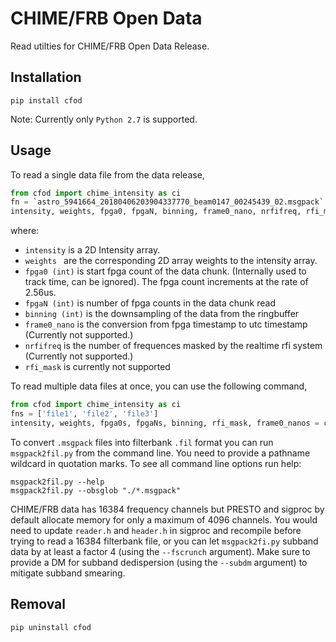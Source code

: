 # CHIME/FRB Open Data

Read utilties for CHIME/FRB Open Data Release. 

## Installation
```
pip install cfod
```
Note: Currently only `Python 2.7` is supported. 

## Usage
To read a single data file from the data release,
```python
from cfod import chime_intensity as ci
fn = `astro_5941664_20180406203904337770_beam0147_00245439_02.msgpack`
intensity, weights, fpga0, fpgaN, binning, frame0_nano, nrfifreq, rfi_mask = ci.unpack_data(fn)
```
where:
  - `intensity` is a 2D Intensity array.
  - `weights ` are the corresponding 2D array weights to the intensity array.
  - `fpga0 (int)` is start fpga count of the data chunk. (Internally used to track time, can be ignored). The fpga count increments at the rate of 2.56us.
  - `fpgaN (int)` is number of fpga counts in the data chunk read
  - `binning (int)` is the downsampling of the data from the ringbuffer
  - `frame0_nano` is the conversion from fpga timestamp to utc timestamp (Currently not supported.)
  - `nrfifreq` is the number of frequences masked by the realtime rfi system (Currently not supported.)
  - `rfi_mask` is currently not supported

To read multiple data files at once, you can use the following command,
```python
from cfod import chime_intensity as ci
fns = ['file1', 'file2', 'file3']
intensity, weights, fpga0s, fpgaNs, binning, rfi_mask, frame0_nanos = ci.unpack_datafiles(fns)
```

To convert `.msgpack` files into filterbank `.fil` format you can run `msgpack2fil.py` from the command line. You need to provide a pathname wildcard in quotation marks. To see all command line options run help:  
```
msgpack2fil.py --help
msgpack2fil.py --obsglob "./*.msgpack"
```
CHIME/FRB data has 16384 frequency channels but PRESTO and sigproc by default allocate memory for only a maximum of 4096 channels. You would need to update `reader.h` and `header.h` in sigproc and recompile before trying to read a 16384 filterbank file, or you can let `msgpack2fi.py` subband data by at least a factor 4 (using the `--fscrunch` argument). Make sure to provide a DM for subband dedispersion (using the `--subdm` argument) to mitigate subband smearing.

## Removal
```
pip uninstall cfod
```
